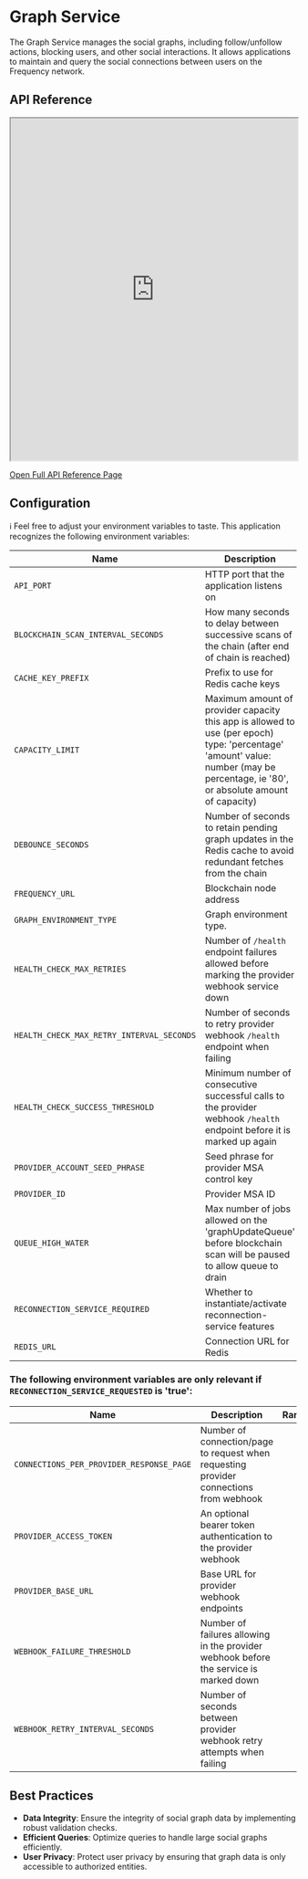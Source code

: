 # Graph Service

The Graph Service manages the social graphs, including follow/unfollow actions, blocking users, and other social interactions. It allows applications to maintain and query the social connections between users on the Frequency network.

## API Reference

<iframe src="https://projectlibertylabs.github.io/gateway/graph" width="100%" height="600px"></iframe>

[Open Full API Reference Page](https://projectlibertylabs.github.io/gateway/graph)


## Configuration

ℹ️ Feel free to adjust your environment variables to taste.
This application recognizes the following environment variables:

| Name                                      | Description                                                                                                                                                                       |            Range/Type            | Required? |     Default      |
| ----------------------------------------- | --------------------------------------------------------------------------------------------------------------------------------------------------------------------------------- | :------------------------------: | :-------: | :--------------: |
| `API_PORT`                                | HTTP port that the application listens on                                                                                                                                         |           1025 - 65535           |           |       3000       |
| `BLOCKCHAIN_SCAN_INTERVAL_SECONDS`        | How many seconds to delay between successive scans of the chain (after end of chain is reached)                                                                                   |               > 0                |           |       180        |
| `CACHE_KEY_PREFIX`                        | Prefix to use for Redis cache keys                                                                                                                                                |              string              |           | content-watcher: |
| `CAPACITY_LIMIT`                          | Maximum amount of provider capacity this app is allowed to use (per epoch) type: 'percentage' 'amount' value: number (may be percentage, ie '80', or absolute amount of capacity) | JSON [(example)](./env.template) |     Y     |                  |
| `DEBOUNCE_SECONDS`                        | Number of seconds to retain pending graph updates in the Redis cache to avoid redundant fetches from the chain                                                                    |               >= 0               |           |                  |
| `FREQUENCY_URL`                           | Blockchain node address                                                                                                                                                           |      http(s): or ws(s): URL      |     Y     |                  |
| `GRAPH_ENVIRONMENT_TYPE`                  | Graph environment type.                                                                                                                                                           |      Mainnet\|TestnetPaseo       |     Y     |                  |
| `HEALTH_CHECK_MAX_RETRIES`                | Number of `/health` endpoint failures allowed before marking the provider webhook service down                                                                                    |               >= 0               |           |        20        |
| `HEALTH_CHECK_MAX_RETRY_INTERVAL_SECONDS` | Number of seconds to retry provider webhook `/health` endpoint when failing                                                                                                       |               > 0                |           |        64        |
| `HEALTH_CHECK_SUCCESS_THRESHOLD`          | Minimum number of consecutive successful calls to the provider webhook `/health` endpoint before it is marked up again                                                            |               > 0                |           |        10        |
| `PROVIDER_ACCOUNT_SEED_PHRASE`            | Seed phrase for provider MSA control key                                                                                                                                          |              string              |     Y     |                  |
| `PROVIDER_ID`                             | Provider MSA ID                                                                                                                                                                   |             integer              |     Y     |                  |
| `QUEUE_HIGH_WATER`                        | Max number of jobs allowed on the 'graphUpdateQueue' before blockchain scan will be paused to allow queue to drain                                                                |              >= 100              |           |       1000       |
| `RECONNECTION_SERVICE_REQUIRED`           | Whether to instantiate/activate reconnection-service features                                                                                                                     |            true/false            |           |                  |
| `REDIS_URL`                               | Connection URL for Redis                                                                                                                                                          |               URL                |     Y     |                  |

### The following environment variables are only relevant if `RECONNECTION_SERVICE_REQUESTED` is 'true':

| Name                                     | Description                                                                            | Range/Type | Required? | Default |
| ---------------------------------------- | -------------------------------------------------------------------------------------- | :--------: | :-------: | :-----: |
| `CONNECTIONS_PER_PROVIDER_RESPONSE_PAGE` | Number of connection/page to request when requesting provider connections from webhook |    > 0     |           |   100   |
| `PROVIDER_ACCESS_TOKEN`                  | An optional bearer token authentication to the provider webhook                        |   string   |           |         |
| `PROVIDER_BASE_URL`                      | Base URL for provider webhook endpoints                                                |    URL     |     Y     |         |
| `WEBHOOK_FAILURE_THRESHOLD`              | Number of failures allowing in the provider webhook before the service is marked down  |    > 0     |           |    3    |
| `WEBHOOK_RETRY_INTERVAL_SECONDS`         | Number of seconds between provider webhook retry attempts when failing                 |    > 0     |           |   10    |


## Best Practices

- **Data Integrity**: Ensure the integrity of social graph data by implementing robust validation checks.
- **Efficient Queries**: Optimize queries to handle large social graphs efficiently.
- **User Privacy**: Protect user privacy by ensuring that graph data is only accessible to authorized entities.
